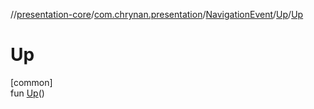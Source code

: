//[presentation-core](../../../../index.md)/[com.chrynan.presentation](../../index.md)/[NavigationEvent](../index.md)/[Up](index.md)/[Up](-up.md)

# Up

[common]\
fun [Up](-up.md)()
